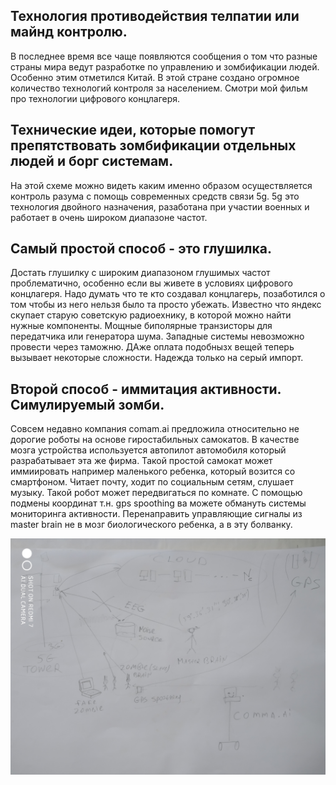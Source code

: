 ## Технология противодействия телпатии или майнд контролю.

В последнее время все чаще появляются сообщения о том что разные страны мира ведут разработке по управлению и зомбификации людей.
Особенно этим отметился Китай.
В этой стране создано огромное количество технологий контроля за населением.
Смотри мой фильм про технологии цифрового концлагеря.

## Технические идеи, которые помогут препятствовать зомбификации отдельных людей и борг системам.

На этой схеме можно видеть каким именно образом осуществляется контроль разума с помощь современных средств связи 5g.
5g это технология двойного назначения, разаботана при участии военных и работает в очень широком диапазоне частот.

## Самый простой способ - это глушилка.
Достать глушилку с широким диапазоном глушимых частот проблематично, особенно если вы живете в условиях цифрового концлагеря.
Надо думать что те кто создавал концлагерь, позаботился о том чтобы из него нельзя было та просто убежать.
Известно что яндекс скупает старую советскую радиоехнику, в которой можно найти нужные компоненты.
Мощные биполярные транзисторы для передатчика или генератора шума.
Западные системы невозможно провести через таможню. 
ДАже оплата подобнызх вещей теперь вызывает некоторые сложности. Надежда только на серый импорт.

## Второй способ - иммитация активности. Симулируемый зомби.
Совсем недавно компания comam.ai предложила относительно не дорогие роботы на основе гиростабильных самокатов.
В качестве мозга устройства используется автопилот автомобиля который разрабатывает эта же фирма.
Такой простой самокат может иммиировать например маленького ребенка, который возится со смартфоном.
Читает почту, ходит по социальным сетям, слушает музыку.
Такой робот может передвигаться по комнате.
С помощью подмены координат т.н. gps spoothing ва можете обмануть системы мониторинга активности.
Перенаправить управляющие сигналы из master brain не в мозг биологического ребенка, а в эту болванку.

![image](https://github.com/Kvazikot/BunchofBaranovIdeas/blob/master/images/anti_zombie_tec.jpg)
